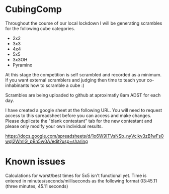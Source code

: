 # CubingComp

Throughout the course of our local lockdown I will be generating scrambles for the following cube categories. 

* 2x2
* 3x3
* 4x4
* 5x5 
* 3x3OH
* Pyraminx

At this stage the competition is self scrambled and recorded as a minimum. If you want external scramblers and judging then time to teach your co-inhabinants how to scramble a cube :) 

Scrambles are being uploaded to github at aproximatly 8am ADST for each day. 

I have created a google sheet at the following URL. You will need to request access to this spreadsheet before you can access and make changes. Please duplicate the "blank contestant" tab for the new contestant and please only modify your own individual results. 

https://docs.google.com/spreadsheets/d/1o6W9ITVsNSb_nyVcikv3zB1wFs0wgl2WmIG_pBn5w0A/edit?usp=sharing

# Known issues 
Calculations for worst/best times for 5x5 isn't functional yet. Time is entered in minutes/seconds/milliseconds as the following format 03:45.11 (three minutes, 45.11 seconds) 

